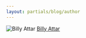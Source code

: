 ```yaml
---
layout: partials/blog/author
---
```


![Billy Attar](//assets/img/team/members/Greback.jpg)
[Billy Attar](https://www.linkedin.com/in/billyattar/ "link")
